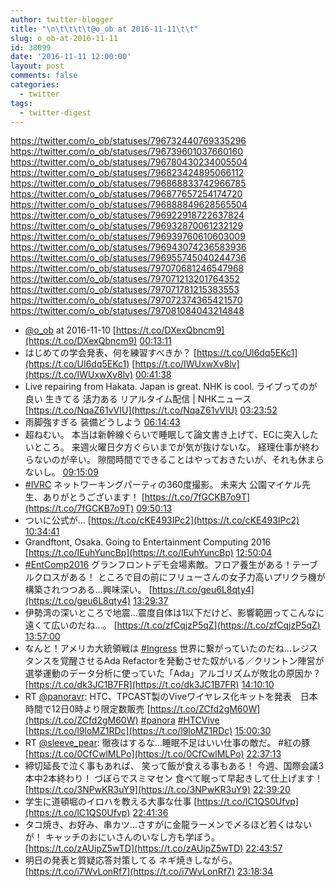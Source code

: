 ```yaml
---
author: twitter-blogger
title: "\n\t\t\t\t@o_ob at 2016-11-11\t\t"
slug: o_ob-at-2016-11-11
id: 38099
date: '2016-11-11 12:00:00'
layout: post
comments: false
categories:
  - twitter
tags:
  - twitter-digest
---
```


https://twitter.com/o_ob/statuses/796732440769335296 https://twitter.com/o_ob/statuses/796739601037660160 https://twitter.com/o_ob/statuses/796780430234005504 https://twitter.com/o_ob/statuses/796823424895066112 https://twitter.com/o_ob/statuses/796868833742966785 https://twitter.com/o_ob/statuses/796877657254174720 https://twitter.com/o_ob/statuses/796888849628565504 https://twitter.com/o_ob/statuses/796922918722637824 https://twitter.com/o_ob/statuses/796932870061232129 https://twitter.com/o_ob/statuses/796939760610603009 https://twitter.com/o_ob/statuses/796943074236583936 https://twitter.com/o_ob/statuses/796955745040244736 https://twitter.com/o_ob/statuses/797070681246547968 https://twitter.com/o_ob/statuses/797071213201764352 https://twitter.com/o_ob/statuses/797071781215383553 https://twitter.com/o_ob/statuses/797072374365421570 https://twitter.com/o_ob/statuses/797081084043214848  

*   [@o_ob](https://twitter.com/o_ob) at 2016-11-10 [https://t.co/DXexQbncm9](https://t.co/DXexQbncm9) [00:13:11](https://twitter.com/o_ob/statuses/796732440769335296)
*   はじめての学会発表、何を練習すべきか？ [https://t.co/UI6dq5EKc1](https://t.co/UI6dq5EKc1) [https://t.co/IWUxwXv8lv](https://t.co/IWUxwXv8lv) [00:41:38](https://twitter.com/o_ob/statuses/796739601037660160)
*   Live repairing from Hakata. Japan is great. NHK is cool. ライブってのが良い 生きてる 活力ある リアルタイム配信 | NHKニュース [https://t.co/NqaZ61vVIU](https://t.co/NqaZ61vVIU) [03:23:52](https://twitter.com/o_ob/statuses/796780430234005504)
*   雨脚強すぎる 装備どうしよう [06:14:43](https://twitter.com/o_ob/statuses/796823424895066112)
*   超ねむい。 本当は新幹線ぐらいで睡眠して論文書き上げて、ECに突入したいところ。 来週火曜日夕方ぐらいまでが気が抜けないな。 経理仕事が終わらないのが辛い。 隙間時間でできることはやっておきたいが、それも休まらないし。 [09:15:09](https://twitter.com/o_ob/statuses/796868833742966785)
*   [#IVRC](https://twitter.com/search?q=%23IVRC&src=hash) ネットワーキングパーティの360度撮影。 未来大 公園マイケル先生、ありがとうございます！ [https://t.co/7fGCKB7o9T](https://t.co/7fGCKB7o9T) [09:50:13](https://twitter.com/o_ob/statuses/796877657254174720)
*   ついに公式が... [https://t.co/cKE493IPc2](https://t.co/cKE493IPc2) [10:34:41](https://twitter.com/o_ob/statuses/796888849628565504)
*   Grandftont, Osaka. Going to Entertainment Computing 2016 [https://t.co/IEuhYuncBp](https://t.co/IEuhYuncBp) [12:50:04](https://twitter.com/o_ob/statuses/796922918722637824)
*   [#EntComp2016](https://twitter.com/search?q=%23EntComp2016&src=hash) グランフロントデモ会場素敵。フロア養生がある！テーブルクロスがある！ ところで目の前にフリューさんの女子力高いプリクラ機が構築されつつある...興味深い。 [https://t.co/geu6L8qty4](https://t.co/geu6L8qty4) [13:29:37](https://twitter.com/o_ob/statuses/796932870061232129)
*   伊勢湾の深いところで地震...震度自体は1以下だけど、影響範囲ってこんなに遠くて広いのだね...。 [https://t.co/zfCqjzP5qZ](https://t.co/zfCqjzP5qZ) [13:57:00](https://twitter.com/o_ob/statuses/796939760610603009)
*   なんと！アメリカ大統領戦は [#Ingress](https://twitter.com/search?q=%23Ingress&src=hash) 世界に繋がっていたのだね...レジスタンスを覚醒させるAda Refactorを発動させた奴がいる／クリントン陣営が選挙運動のデータ分析に使っていた「Ada」アルゴリズムが敗北の原因か？ [https://t.co/dk3JC1B7FR](https://t.co/dk3JC1B7FR) [14:10:10](https://twitter.com/o_ob/statuses/796943074236583936)
*   RT [@panoravr](https://twitter.com/panoravr): HTC、TPCAST製のViveワイヤレス化キットを発表　日本時間で12日0時より限定数販売 [https://t.co/ZCfd2gM60W](https://t.co/ZCfd2gM60W) [#panora](https://twitter.com/search?q=%23panora&src=hash) [#HTCVive](https://twitter.com/search?q=%23HTCVive&src=hash) [https://t.co/l9loMZ1RDc](https://t.co/l9loMZ1RDc) [15:00:30](https://twitter.com/o_ob/statuses/796955745040244736)
*   RT [@sleeve_pear](https://twitter.com/sleeve_pear): 徹夜はするな…睡眠不足はいい仕事の敵だ。 #紅の豚 [https://t.co/0CfCwlMLPo](https://t.co/0CfCwlMLPo) [22:37:13](https://twitter.com/o_ob/statuses/797070681246547968)
*   締切延長で泣く事もあれば、 笑って飯が食える事もある！ 今週、国際会議3本中2本終わり！ づぼらでスミマセン 食べて眠って早起きして仕上げます！ [https://t.co/3NPwKR3uY9](https://t.co/3NPwKR3uY9) [22:39:20](https://twitter.com/o_ob/statuses/797071213201764352)
*   学生に道頓堀のイロハを教える大事な仕事 [https://t.co/lC1QS0Ufvp](https://t.co/lC1QS0Ufvp) [22:41:36](https://twitter.com/o_ob/statuses/797071781215383553)
*   タコ焼き、お好み、串カツ...さすがに金龍ラーメンで〆るほど若くはないが！ キャッチのおにいさんのいなし方も学ぼう。 [https://t.co/zAUipZ5wTD](https://t.co/zAUipZ5wTD) [22:43:57](https://twitter.com/o_ob/statuses/797072374365421570)
*   明日の発表と質疑応答対策してる ネギ焼きしながら。 [https://t.co/i7WvLonRf7](https://t.co/i7WvLonRf7) [23:18:34](https://twitter.com/o_ob/statuses/797081084043214848)